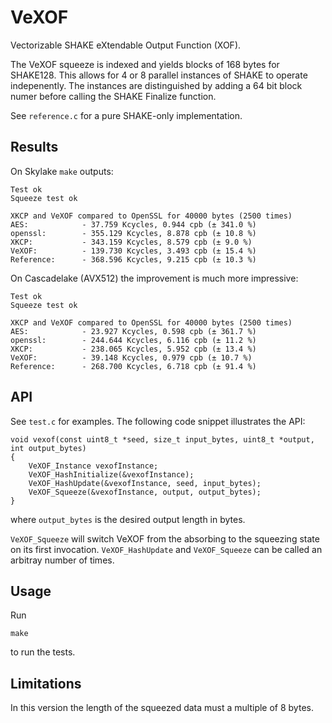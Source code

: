# VeXOF

Vectorizable SHAKE eXtendable Output Function (XOF).

The VeXOF squeeze is indexed and yields blocks of 168 bytes for SHAKE128. This allows for 4 or 8
parallel instances of SHAKE to operate indepenently. The instances are distinguished by adding a
64 bit block numer before calling the SHAKE Finalize function.

See `reference.c` for a pure SHAKE-only implementation.

## Results

On Skylake `make` outputs:
```
Test ok
Squeeze test ok

XKCP and VeXOF compared to OpenSSL for 40000 bytes (2500 times)
AES:            - 37.759 Kcycles, 0.944 cpb (± 341.0 %)
openssl:        - 355.129 Kcycles, 8.878 cpb (± 10.8 %)
XKCP:           - 343.159 Kcycles, 8.579 cpb (± 9.0 %)
VeXOF:          - 139.730 Kcycles, 3.493 cpb (± 15.4 %)
Reference:      - 368.596 Kcycles, 9.215 cpb (± 10.3 %)
```

On Cascadelake (AVX512) the improvement is much more impressive:
```
Test ok
Squeeze test ok

XKCP and VeXOF compared to OpenSSL for 40000 bytes (2500 times)
AES:            - 23.927 Kcycles, 0.598 cpb (± 361.7 %)
openssl:        - 244.644 Kcycles, 6.116 cpb (± 11.2 %)
XKCP:           - 238.065 Kcycles, 5.952 cpb (± 13.4 %)
VeXOF:          - 39.148 Kcycles, 0.979 cpb (± 10.7 %)
Reference:      - 268.700 Kcycles, 6.718 cpb (± 91.4 %)
```

## API

See `test.c` for examples. The following code snippet illustrates the API:
```
void vexof(const uint8_t *seed, size_t input_bytes, uint8_t *output, int output_bytes)
{
    VeXOF_Instance vexofInstance;
    VeXOF_HashInitialize(&vexofInstance);
    VeXOF_HashUpdate(&vexofInstance, seed, input_bytes);
    VeXOF_Squeeze(&vexofInstance, output, output_bytes);
}
```
where `output_bytes` is the desired output length in bytes. 

`VeXOF_Squeeze` will switch VeXOF from the absorbing to the squeezing state on its first invocation.
`VeXOF_HashUpdate` and `VeXOF_Squeeze` can be called an arbitray number of times.

## Usage

Run 
```
make
```
to run the tests.

## Limitations

In this version the length of the squeezed data must a multiple of 8 bytes.
